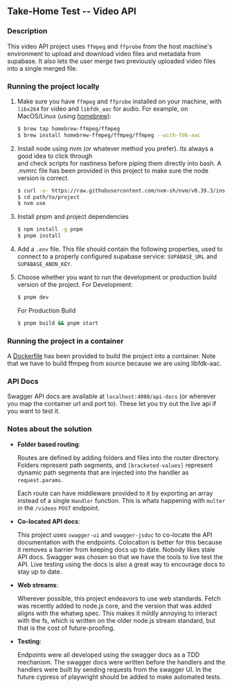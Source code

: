 ## Take-Home Test -- Video API

### Description

This video API project uses `ffmpeg` and `ffprobe` from the host machine's environment to upload and
download video files and metadata from supabase. It also lets the user merge two previously uploaded
video files into a single merged file.

### Running the project locally

1. Make sure you have `ffmpeg` and `ffprobe` installed on your machine, with `libx264` for video
   and `libfdk_aac` for audio. For example, on MacOS/Linux (using [homebrew](https://brew.sh/)):

   ```sh
   $ brew tap homebrew-ffmpeg/ffmpeg
   $ brew install homebrew-ffmpeg/ffmpeg/ffmpeg --with-fdk-aac
   ```

1. Install node using nvm (or whatever method you prefer). Its always a good idea to click through  
   and check scripts for nastiness before piping them directly into bash. A .nvmrc file has been
   provided in this project to make sure the node version is correct.

   ```sh
   $ curl -o- https://raw.githubusercontent.com/nvm-sh/nvm/v0.39.3/install.sh | bash
   $ cd path/to/project
   $ nvm use
   ```

1. Install pnpm and project dependencies

   ```sh
   $ npm install -g pnpm
   $ pnpm install
   ```

1. Add a `.env` file. This file should contain the following
   properties, used to connect to a properly configured supabase service: `SUPABASE_URL` and `SUPABASE_ANON_KEY`.

1. Choose whether you want to run the development or production build version of the project.
   For Development:

   ```sh
   $ pnpm dev
   ```

   For Production Build

   ```sh
   $ pnpm build && pnpm start
   ```

### Running the project in a container

A [Dockerfile](./Dockerfile) has been provided to build the project into a container.
Note that we have to build ffmpeg from source because we are using libfdk-aac.

### API Docs

Swagger API docs are available at `localhost:4000/api-docs` (or wherever you map the
container url and port to). These let you try out the live api if you want to test it.

### Notes about the solution

- **Folder based routing**:

  Routes are defined by adding folders and files into the router directory.
  Folders represent path segments, and `[bracketed-values]` represent dynamic
  path segments that are injected into the handler as `request.params`.

  Each route can have middleware provided to it by exporting an array instead of a single
  `Handler` function. This is whats happening with `multer` in the `/videos` `POST` endpoint.

- **Co-located API docs**:

  This project uses `swagger-ui` and `swagger-jsdoc` to co-locate the API documentation with
  the endpoints. Colocation is better for this because it removes a barrier from keeping docs
  up to date. Nobody likes stale API docs. Swagger was chosen so that we have the tools to
  live test the API. Live testing using the docs is also a great way to encourage docs to
  stay up to date.

- **Web streams**:

  Wherever possible, this project endeavors to use web standards. Fetch was recently added to
  node.js core, and the version that was added aligns with the whatwg spec. This makes it mildly
  annoying to interact with the fs, which is written on the older node.js stream standard, but
  that is the cost of future-proofing.

- **Testing**:

  Endpoints were all developed using the swagger docs as a TDD mechanism. The swagger docs were
  written before the handlers and the handlers were built by sending requests from the swagger UI.
  In the future cypress of playwright should be added to make automated tests.
